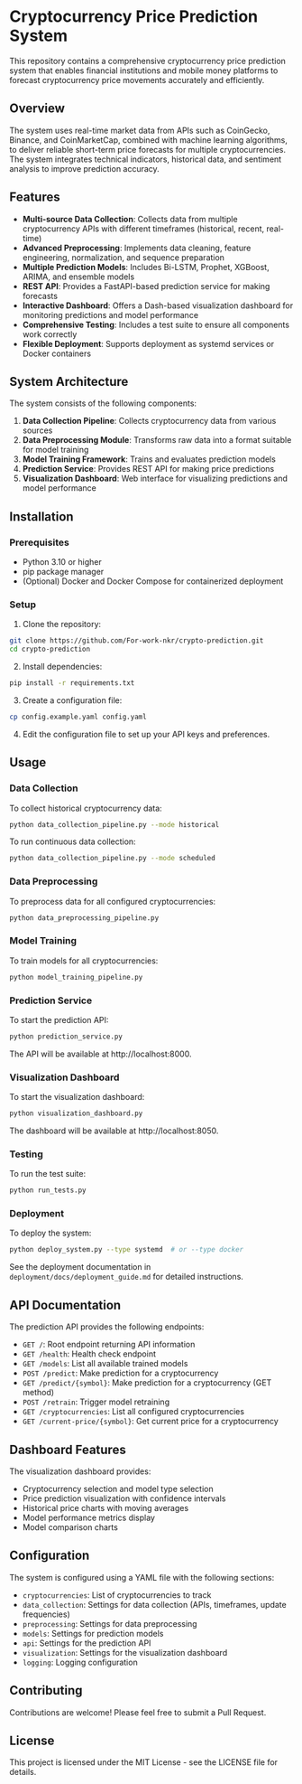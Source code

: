 # Cryptocurrency Price Prediction System

This repository contains a comprehensive cryptocurrency price prediction system that enables financial institutions and mobile money platforms to forecast cryptocurrency price movements accurately and efficiently.

## Overview

The system uses real-time market data from APIs such as CoinGecko, Binance, and CoinMarketCap, combined with machine learning algorithms, to deliver reliable short-term price forecasts for multiple cryptocurrencies. The system integrates technical indicators, historical data, and sentiment analysis to improve prediction accuracy.

## Features

- **Multi-source Data Collection**: Collects data from multiple cryptocurrency APIs with different timeframes (historical, recent, real-time)
- **Advanced Preprocessing**: Implements data cleaning, feature engineering, normalization, and sequence preparation
- **Multiple Prediction Models**: Includes Bi-LSTM, Prophet, XGBoost, ARIMA, and ensemble models
- **REST API**: Provides a FastAPI-based prediction service for making forecasts
- **Interactive Dashboard**: Offers a Dash-based visualization dashboard for monitoring predictions and model performance
- **Comprehensive Testing**: Includes a test suite to ensure all components work correctly
- **Flexible Deployment**: Supports deployment as systemd services or Docker containers

## System Architecture

The system consists of the following components:

1. **Data Collection Pipeline**: Collects cryptocurrency data from various sources
2. **Data Preprocessing Module**: Transforms raw data into a format suitable for model training
3. **Model Training Framework**: Trains and evaluates prediction models
4. **Prediction Service**: Provides REST API for making price predictions
5. **Visualization Dashboard**: Web interface for visualizing predictions and model performance

## Installation

### Prerequisites

- Python 3.10 or higher
- pip package manager
- (Optional) Docker and Docker Compose for containerized deployment

### Setup

1. Clone the repository:

```bash
git clone https://github.com/For-work-nkr/crypto-prediction.git
cd crypto-prediction
```

2. Install dependencies:

```bash
pip install -r requirements.txt
```

3. Create a configuration file:

```bash
cp config.example.yaml config.yaml
```

4. Edit the configuration file to set up your API keys and preferences.

## Usage

### Data Collection

To collect historical cryptocurrency data:

```bash
python data_collection_pipeline.py --mode historical
```

To run continuous data collection:

```bash
python data_collection_pipeline.py --mode scheduled
```

### Data Preprocessing

To preprocess data for all configured cryptocurrencies:

```bash
python data_preprocessing_pipeline.py
```

### Model Training

To train models for all cryptocurrencies:

```bash
python model_training_pipeline.py
```

### Prediction Service

To start the prediction API:

```bash
python prediction_service.py
```

The API will be available at http://localhost:8000.

### Visualization Dashboard

To start the visualization dashboard:

```bash
python visualization_dashboard.py
```

The dashboard will be available at http://localhost:8050.

### Testing

To run the test suite:

```bash
python run_tests.py
```

### Deployment

To deploy the system:

```bash
python deploy_system.py --type systemd  # or --type docker
```

See the deployment documentation in `deployment/docs/deployment_guide.md` for detailed instructions.

## API Documentation

The prediction API provides the following endpoints:

- `GET /`: Root endpoint returning API information
- `GET /health`: Health check endpoint
- `GET /models`: List all available trained models
- `POST /predict`: Make prediction for a cryptocurrency
- `GET /predict/{symbol}`: Make prediction for a cryptocurrency (GET method)
- `POST /retrain`: Trigger model retraining
- `GET /cryptocurrencies`: List all configured cryptocurrencies
- `GET /current-price/{symbol}`: Get current price for a cryptocurrency

## Dashboard Features

The visualization dashboard provides:

- Cryptocurrency selection and model type selection
- Price prediction visualization with confidence intervals
- Historical price charts with moving averages
- Model performance metrics display
- Model comparison charts

## Configuration

The system is configured using a YAML file with the following sections:

- `cryptocurrencies`: List of cryptocurrencies to track
- `data_collection`: Settings for data collection (APIs, timeframes, update frequencies)
- `preprocessing`: Settings for data preprocessing
- `models`: Settings for prediction models
- `api`: Settings for the prediction API
- `visualization`: Settings for the visualization dashboard
- `logging`: Logging configuration

## Contributing

Contributions are welcome! Please feel free to submit a Pull Request.

## License

This project is licensed under the MIT License - see the LICENSE file for details.
